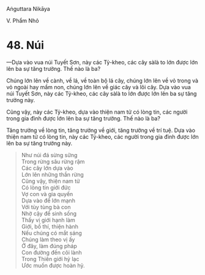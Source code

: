 Aṅguttara Nikāya

V. Phẩm Nhỏ

# 48. Núi

—Dựa vào vua núi Tuyết Sơn, này các Tỷ-kheo, các cây sàlà to lớn được lớn lên ba sự tăng trưởng. Thế nào là ba?

Chúng lớn lên về cành, về lá, về toàn bộ lá cây, chúng lớn lên về vỏ trong và vỏ ngoài hay mầm non, chúng lớn lên về giác cây và lõi cây. Dựa vào vua núi Tuyết Sơn, này các Tỷ-kheo, các cây sàlà to lớn được lớn lên ba sự tăng trưởng này.

Cũng vậy, này các Tỷ-kheo, dựa vào thiện nam tử có lòng tin, các người trong gia đình được lớn lên ba sự tăng trưởng. Thế nào là ba?

Tăng trưởng về lòng tin, tăng trưởng về giới, tăng trưởng về trí tuệ. Dựa vào thiện nam tử có lòng tin, này các Tỷ-kheo, các người trong gia đình được lớn lên ba sự tăng trưởng này.

> Như núi đá sừng sững  
> Trong rừng sâu rừng rậm  
> Các cây lớn dựa vào  
> Lớn lên những thần rừng  
> Cũng vậy, thiện nam tử  
> Có lòng tin giới đức  
> Vợ con và gia quyến  
> Dựa vào để lớn mạnh  
> Với tùy tùng bà con  
> Nhờ cậy để sinh sống  
> Thấy vị giới hạnh làm  
> Giới, bố thí, thiện hành  
> Nếu chúng có mắt sáng  
> Chúng làm theo vị ấy  
> Ở đây, làm đúng pháp  
> Con đường đến cõi lành  
> Trong Thiên giới hỷ lạc  
> Ước muốn được hoàn hỷ.

